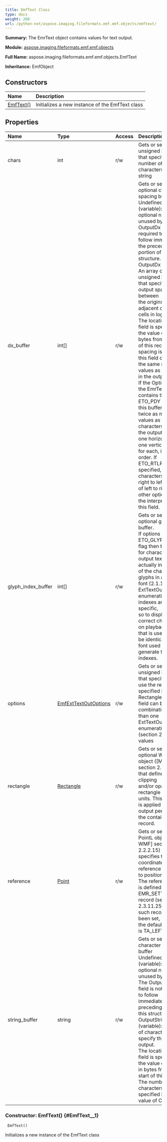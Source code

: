 ```yaml
---
title: EmfText Class
type: docs
weight: 260
url: /python-net/aspose.imaging.fileformats.emf.emf.objects/emftext/
---
```


**Summary:** The EmrText object contains values for text output.

**Module:** [aspose.imaging.fileformats.emf.emf.objects](/imaging/python-net/aspose.imaging.fileformats.emf.emf.objects/)

**Full Name:** aspose.imaging.fileformats.emf.emf.objects.EmfText

**Inheritance:** EmfObject

## **Constructors**
| **Name** | **Description** |
| :- | :- |
| [EmfText()](#EmfText__1) | Initializes a new instance of the EmfText class |
## **Properties**
| **Name** | **Type** | **Access** | **Description** |
| :- | :- | :- | :- |
| chars | int | r/w | Gets or sets a 32-bit unsigned integer that specifies the number of characters in the string |
| dx_buffer | int[] | r/w | Gets or sets the optional character spacing buffer<br/>            UndefinedSpace2 (variable): An optional number of unused bytes. The OutputDx field is not required to <br/>            follow immediately the preceding portion of this structure.<br/>            OutputDx (variable): An array of 32-bit unsigned integers that specify the output spacing between <br/>            the origins of adjacent character cells in logical units. The location of this field is specified by <br/>            the value of offDx in bytes from the start of this record. If spacing is defined, this field contains <br/>            the same number of values as characters in the output string. If the Options field of the EmrText object <br/>            contains the ETO_PDY flag, then this buffer contains twice as many values as there are characters in <br/>            the output string, one horizontal and one vertical offset for each, in that order. If ETO_RTLREADING is specified, <br/>            characters are laid right to left instead of left to right. No other options affect the interpretation of this field. |
| glyph_index_buffer | int[] | r/w | Gets or sets the optional glyph index buffer.<br/>            If options has ETO_GLYPH_INDEX flag then the codes for characters in an output text string are actually indexes<br/>            of the character glyphs in a TrueType font (2.1.11 ExtTextOutOptions enumeration). Glyph indexes are font-specific,<br/>            so to display the correct characters on playback, the font that is used MUST be identical to the font used to<br/>            generate the indexes. |
| options | [EmfExtTextOutOptions](/imaging/python-net/aspose.imaging.fileformats.emf.emf.consts/emfexttextoutoptions/) | r/w | Gets or sets a 32-bit unsigned integer that specifies how to use the rectangle specified in the <br/>            Rectangle field. This field can be a combination of more than one ExtTextOutOptions <br/>            enumeration (section 2.1.11) values |
| rectangle | [Rectangle](/imaging/python-net/aspose.imaging/rectangle/) | r/w | Gets or sets an optional WMF RectL object ([MS-WMF] section 2.2.2.19) that defines a clipping <br/>            and/or opaquing rectangle in logical units. This rectangle is applied to the text <br/>            output performed by the containing record. |
| reference | [Point](/imaging/python-net/aspose.imaging/point/) | r/w | Gets or sets a WMF PointL object ([MS-WMF] section 2.2.2.15) that specifies the coordinates of the <br/>            reference point used to position the string. The reference point is defined by the last <br/>            EMR_SETTEXTALIGN record (section 2.3.11.25). If no such record has been set, <br/>            the default alignment is TA_LEFT,TA_TOP. |
| string_buffer | string | r/w | Gets or sets the character string buffer<br/>            UndefinedSpace1 (variable): An optional number of unused bytes. <br/>            The OutputString field is not required to follow immediately the preceding portion of this structure.<br/>            OutputString (variable): An array of characters that specify the string to output. <br/>            The location of this field is specified by the value of offString in bytes from the start of this record. <br/>            The number of characters is specified by the value of Chars. |


### Constructor: EmfText() {#EmfText__1}


```
 EmfText() 
```

Initializes a new instance of the EmfText class

